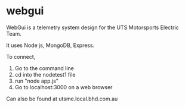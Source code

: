 # webgui

WebGui is a telemetry system design for the UTS Motorsports Electric Team.

It uses Node js, MongoDB, Express.

To connect,
  1. Go to the command line
  2. cd into the nodetest1 file
  3. run "node app.js"
  4. Go to localhost:3000 on a web browser
  
 Can also be found at utsme.local.bhd.com.au
 
 
